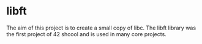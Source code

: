# libft
The aim of this project is to create a small copy of libc. 
The libft library was the first project of 42 shcool and is used in many core projects.

